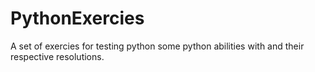 # PythonExercies
A set of exercies for testing python some python abilities with and their respective resolutions.
